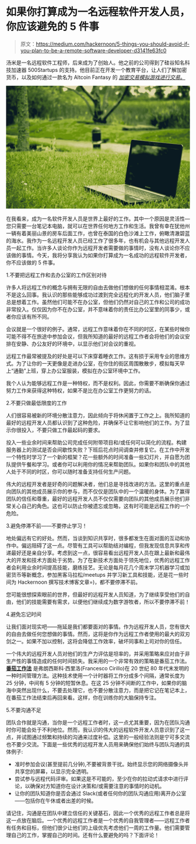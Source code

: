 # 如果你打算成为一名远程软件开发人员，你应该避免的 5 件事

> 原文：<https://medium.com/hackernoon/5-things-you-should-avoid-if-you-plan-to-be-a-remote-software-developer-d3141fe63fc0>

汤米是一名远程软件工程师，后来成为了创始人。他之前的公司得到了硅谷知名科技加速器 500Startups 的支持。他目前正在开发一个教育平台，让人们了解加密货币，以及如何通过一款名为 Altcoin Fantasy 的 [*加密交易模拟游戏进行交易。*](https://altcoinfantasy.com)

![](img/efea53242077bfa20ec35f6c6a9cdb39.png)

在我看来，成为一名软件开发人员是世界上最好的工作。其中一个原因是灵活性—您只需要一台笔记本电脑，就可以在世界任何地方工作和生活。我曾有幸在犹他州一辆有着美丽山景的房车后面工作，也曾在泰国的白色沙滩上工作，俯瞰清澈碧蓝的海水。我作为一名远程开发人员已经工作了很多年，也有机会与其他远程开发人员一起工作。当许多人谈论你作为远程开发者需要做的事情时，没有人谈论你不应该做的事情。今天，我将分享我认为如果你打算成为一名成功的远程软件开发者，你不应该做的 5 件事。

1.不要把远程工作和去办公室的工作区别对待

许多人将远程工作的概念与拥有无限的自由去做他们想做的任何事情相混淆。根本不是这么回事。我认识的那些能够成功过渡到完全远程化的开发人员，他们脑子里总是想着工作。虽然他们可能不在办公室，但他们仍然对自己的工作和公司的成功非常投入。仅仅因为你不在办公室，并不意味着你的责任比办公室里的同事少，或者你应该有所不同。

会议就是一个很好的例子。通常，远程工作意味着你在不同的时区，在某些时候你可能不得不在旅途中参加会议，但我所知道的最好的远程工作者会将他们的会议安排在安静、办公友好的环境中，以显示他们对会议的重视。

远程工作最常被提及的好处是可以下床穿着睡衣工作。这有损于采用专业的思维方式。为了让你的一天更像是走进办公室，在你住的街区周围散散步，模拟每天早上“通勤”上班，穿上办公室服装，模拟在办公室环境中工作。

我个人认为能够远程工作是一种特权，而不是权利。因此，你需要不断确保你通过努力工作来获得这种特权，如果不是比在办公室工作更努力的话。

2.不要只做最低限度的工作

人们很容易被新的环境分散注意力，因此倾向于将休闲置于工作之上。我所知道的最好的远程开发人员都认识到了这种危险，并确保不让它影响他们的工作。为了显示你很投入，不要只做工作最起码的要求。

投入一些业余时间来帮助公司完成任何附带项目和/或任何可以简化的流程。构建服务器上的测试是否会间歇性失败？下班后花点时间调查并修复它。在工作中开发一个特性时学习了一个新的框架？花一些额外的时间准备一些幻灯片，并自愿为团队提供午餐和学习。或者你可以利用你的情况来帮助团队。如果你和团队中的其他人处于不同的时区，你可以随时准备支持任何生产问题。

伟大的远程开发者是好奇的问题解决者，他们总是寻找改进的方法。这里的重点是向团队的其他成员展示你的参与，而不仅仅是团队中的一个温暖的身体。为了赢得团队的信任和尊重，最好的远程开发人员不仅仅需要向团队的其他成员展示他们非常关心自己的角色。这也可以防止你被遗忘或忽略，这有时可能是远程工作的一个危险。

3.避免停滞不前——不要停止学习！

地处偏远有它的好处。然而，当谈到知识共享时，很多都发生在面对面的互动和协作中。偏远阻碍了这一点。尽管有工具可以帮助结对编程，但我发现信息共享和传递最好还是亲自分享。考虑到这一点，很容易看出远程开发人员在跟上最新和最伟大的开发和技术方面处于劣势。为了在新技术方面处于领先地位，优秀的远程工作者会利用业余时间提高技能，磨练技艺。无论是每月花几个周末学习机器学习或加密货币等新概念，参加黑客马拉松/meetups 并学习新工具和技能，还是花一些时间为 Hackernoon 撰写技术博客文章=)，都不要停滞不前。

您可能很想探索眼前的世界，但最好的远程开发人员知道，为了继续享受他们的自由，他们的技能需要有需求，以便他们继续成为数字游牧者，所以不要停滞不前！

4.避免忘记时间

让我们面对现实吧——拖延是我们都要面对的事情。作为远程开发人员，您有很大的自由去做任何您想做的事情。然而，这将是你作为远程工作者使用的最大的双刃剑之一。如果不加以控制，这将会降低工作效率，破坏同事和上司对你的信任。

一个伟大的远程开发人员对他们的生产力评估是坦率的，并采用策略来应对由于非生产性的事情造成的任何时间损失。我采用的一个非常有效的策略是番茄工作法。[**番茄工作法**](https://francescocirillo.com/pages/pomodoro-technique) 是弗朗西斯科·西里洛(Francesco Cirillo)在 20 世纪 80 年代末发明的一种时间管理方法。这种技术使用一个计时器将工作分成多个间隔，通常长度为 25 分钟，中间有 5 分钟的短暂休息。在这 25 分钟不间断的工作中，如果你的脑海中突然出现什么，不要去处理它，也不要分散注意力，而是把它记在笔记本上，在番茄工作法结束后再回来看。这样，你在训练你的大脑保持专注。

5.不要沟通不足

团队合作就是沟通，当你是一个远程工作者时，这一点尤其重要，因为在团队沟通时你可能会处于不利地位。然而，我认识的伟大的远程软件开发人员意识到了这一点，并试图通过频繁和持续的沟通来过度补偿。这里的一般经验法则是宁可多交流也不要少交流。下面是一些优秀的远程开发人员用来确保他们始终与团队沟通的具体例子:

*   准时参加会议(甚至提前几分钟),不要被背景干扰。始终显示您的网络摄像头并共享您的屏幕，以显示完全透明。
*   尝试参与远程代码评审。如果这是不可能的，至少在你的拉动式请求中进行评论，以确保对方知道你在设计决策和/或需要注意的事情时的动机。
*   让你的团队知道你是否会通过 Slack(或者任何你的团队沟通应用)离开办公室——包括你在午休或者出差的时候。

请记住，沟通是在团队中建立信任的关键基石，因此一个优秀的远程工作者总是将这一点放在脑后。一个优秀的远程工作者是一个优秀的自我管理者——远程工作者有任务和目标，但他们很少让他们的上级优先考虑他们一周的工作量。他们需要管理自己的工作，掌握自己的时间。还有什么要避免的吗？下面评论！